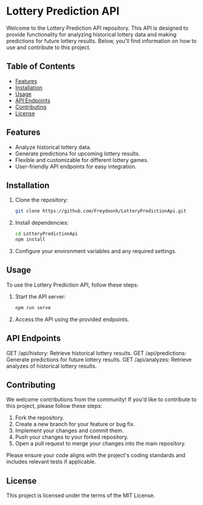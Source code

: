 # Lottery Prediction API

Welcome to the Lottery Prediction API repository. This API is designed to provide functionality for analyzing historical lottery data and making predictions for future lottery results. Below, you'll find information on how to use and contribute to this project.

## Table of Contents

- [Features](#features)
- [Installation](#installation)
- [Usage](#usage)
- [API Endpoints](#api-endpoints)
- [Contributing](#contributing)
- [License](#license)

## Features

- Analyze historical lottery data.
- Generate predictions for upcoming lottery results.
- Flexible and customizable for different lottery games.
- User-friendly API endpoints for easy integration.

## Installation

1. Clone the repository:

   ```bash
   git clone https://github.com/Freydoonk/LotteryPredictionApi.git

2. Install dependencies:

   ```bash
   cd LotteryPredictionApi
   npm install

3. Configure your environment variables and any required settings.

## Usage
To use the Lottery Prediction API, follow these steps:

1. Start the API server:

   ```bash
   npm run serve

2. Access the API using the provided endpoints.

## API Endpoints
GET /api/history: Retrieve historical lottery results.
GET /api/predictions: Generate predictions for future lottery results.
GET /api/analyzes: Retrieve analyzes of historical lottery results.

## Contributing
We welcome contributions from the community! If you'd like to contribute to this project, please follow these steps:

  1. Fork the repository.
  2. Create a new branch for your feature or bug fix.
  3. Implement your changes and commit them.
  4. Push your changes to your forked repository.
  5. Open a pull request to merge your changes into the main repository.

Please ensure your code aligns with the project's coding standards and includes relevant tests if applicable.

## License
This project is licensed under the terms of the MIT License.
